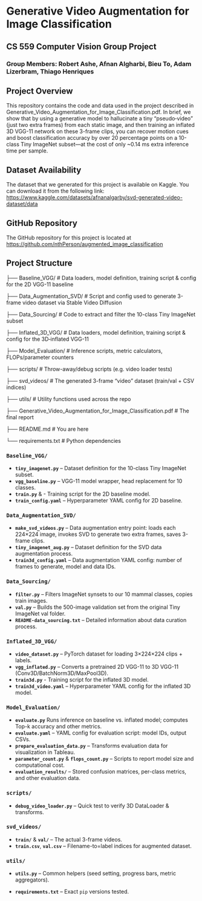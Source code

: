 # Generative Video Augmentation for Image Classification
## CS 559 Computer Vision Group Project

### Group Members: Robert Ashe, Afnan Algharbi, Bieu To, Adam Lizerbram, Thiago Henriques


## Project Overview
This repository contains the code and data used in the project described in Generative_Video_Augmentation_for_Image_Classification.pdf. In brief, we show that by using a generative model to hallucinate a tiny “pseudo‐video” (just two extra frames) from each static image, and then training an inflated 3D VGG-11 network on these 3-frame clips, you can recover motion cues and boost classification accuracy by over 20 percentage points on a 10-class Tiny ImageNet subset—at the cost of only ~0.14 ms extra inference time per sample.

## Dataset Availability
The dataset that we generated for this project is available on Kaggle. You can download it from the following link: https://www.kaggle.com/datasets/afnanalgarby/svd-generated-video-dataset/data

## GitHub Repository
The GitHub repository for this project is located at https://github.com/nthPerson/augmented_image_classification

## Project Structure
├── Baseline_VGG/             # Data loaders, model definition, training script & config for the 2D VGG-11 baseline
<p>├── Data_Augmentation_SVD/ # Script and config used to generate 3-frame video dataset via Stable Video Diffusion
<p>├── Data_Sourcing/         # Code to extract and filter the 10-class Tiny ImageNet subset
<p>├── Inflated_3D_VGG/       # Data loaders, model definition, training script & config for the 3D‐inflated VGG-11
<p>├── Model_Evaluation/      # Inference scripts, metric calculators, FLOPs/parameter counters
<p>├── scripts/               # Throw-away/debug scripts (e.g. video loader tests)
<p>├── svd_videos/            # The generated 3-frame “video” dataset (train/val + CSV indices)
<p>├── utils/                 # Utility functions used across the repo
<p>├── Generative_Video_Augmentation_for_Image_Classification.pdf # The final report
<p>├── README.md              # You are here
<p>└── requirements.txt # Python dependencies

### `Baseline_VGG/`
- **`tiny_imagenet.py`** – Dataset definition for the 10-class Tiny ImageNet subset.
- **`vgg_baseline.py`** – VGG-11 model wrapper, head replacement for 10 classes.
- **`train.py`** & - Training script for the 2D baseline model.
- **`train_config.yaml`** – Hyperparameter YAML config for 2D baseline.

### `Data_Augmentation_SVD/`
- **`make_svd_videos.py`** – Data augmentation entry point: loads each 224×224 image, invokes SVD to generate two extra frames, saves 3-frame clips.
- **`tiny_imagenet_aug.py`** – Dataset definition for the SVD data augmentation process.
- **`train3d_config.yaml`** – Data augmentation YAML config: number of frames to generate, model and data IDs.

### `Data_Sourcing/`
- **`filter.py`** – Filters ImageNet synsets to our 10 mammal classes, copies train images.
- **`val.py`** – Builds the 500-image validation set from the original Tiny ImageNet val folder.
- **`README-data_sourcing.txt`** – Detailed information about data curation process.

### `Inflated_3D_VGG/`
- **`video_dataset.py`** – PyTorch dataset for loading 3×224×224 clips + labels.
- **`vgg_inflated.py`** – Converts a pretrained 2D VGG-11 to 3D VGG-11 (Conv3D/BatchNorm3D/MaxPool3D).
- **`train3d.py`** - Training script for the inflated 3D model.
- **`train3d_video.yaml`** – Hyperparameter YAML config for the inflated 3D model.

### `Model_Evaluation/`
- **`evaluate.py`** Runs inference on baseline vs. inflated model; computes Top-k accuracy and other metrics.
- **`evaluate.yaml`** – YAML config for evaluation script: model IDs, output CSVs.
- **`prepare_evaluation_data.py`** – Transforms evaluation data for visualization in Tableau.
- **`parameter_count.py`** & **`flops_count.py`** – Scripts to report model size and computational cost.
- **`evaluation_results/`** – Stored confusion matrices, per-class metrics, and other evaluation data.

### `scripts/`
- **`debug_video_loader.py`** – Quick test to verify 3D DataLoader & transforms.

### `svd_videos/`
- **`train/`** & **`val/`** – The actual 3-frame videos.
- **`train.csv`**, **`val.csv`** – Filename-to=label indices for augmented dataset.

### `utils/`
- **`utils.py`** – Common helpers (seed setting, progress bars, metric aggregators).

- **`requirements.txt`** – Exact `pip` versions tested.
